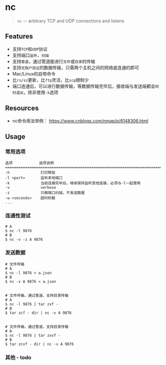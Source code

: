 # nc

> `nc` -- arbitrary TCP and UDP connections and listens

## Features

* 支持`TCP`和`UDP`协议
* 支持端口`监听`，`扫描`
* 支持`管道`，通过管道能进行`文件`或`目录`的传输
* 支持`无账户验证`的数据传输，只需两个主机之间的网络是连通的即可
* Mac/Linux的自带命令
* 比`rs/sz`更新，比`ftp`灵活，比`scp`限制少
* 端口连通后，可以进行数据传输，等数据传输完毕后，接收端与发送端都会`同时退出`，除非使用`-k`选项


## Resources

* nc命令用法举例： <https://www.cnblogs.com/nmap/p/6148306.html>


## Usage

### 常用选项

    选项            选项说明
    =========================================================================
    -h              打印帮助
    -l <port>       监听本地端口
    -k              当前连接完毕后，继续保持监听其他连接，必须与-l一起使用
    -v              verbose
    -z              只做端口扫描，不发送数据
    -w <seconds>    超时秒数
    ...


### 连通性测试

    # A 
    $ nc -l 9876
    # B
    $ nc -v -z A 9876 


### 发送数据

    # 文件传输
    # A
    $ nc -l 9876 > a.json
    # B
    $ nc -v A 9876 < a.json


    # 文件传输，通过管道，支持目录传输
    # A
    $ nc -l 9876 | tar zxf -
    # B
    $ tar zcf - dir | nc -v A 9876


    # 文件传输，通过管道，支持目录传输
    # A
    $ nc -l 9876 | tar zxvf -
    # B
    $ tar zcvf - dir | nc -v A 9876


### 其他 - todo




